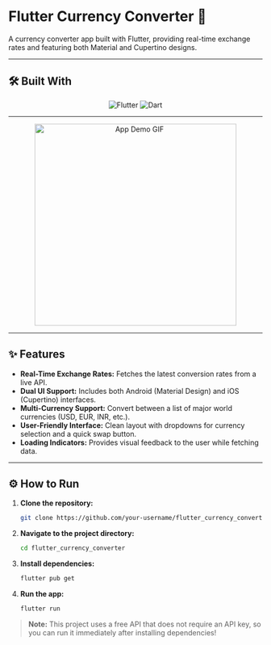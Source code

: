 # Flutter Currency Converter 💸

A currency converter app built with Flutter, providing real-time exchange rates and featuring both Material and Cupertino designs.

---

## 🛠️ Built With

<div align="center">

![Flutter](https://img.shields.io/badge/Flutter-02569B?style=for-the-badge&logo=flutter&logoColor=white)
![Dart](https://img.shields.io/badge/Dart-0175C2?style=for-the-badge&logo=dart&logoColor=white)

</div>

---

<p align="center">
  <img src="demo.gif" width="400" alt="App Demo GIF">
</p>

---

## ✨ Features

- **Real-Time Exchange Rates:** Fetches the latest conversion rates from a live API.
- **Dual UI Support:** Includes both Android (Material Design) and iOS (Cupertino) interfaces.
- **Multi-Currency Support:** Convert between a list of major world currencies (USD, EUR, INR, etc.).
- **User-Friendly Interface:** Clean layout with dropdowns for currency selection and a quick swap button.
- **Loading Indicators:** Provides visual feedback to the user while fetching data.

---

## ⚙️ How to Run

1.  **Clone the repository:**
    ```bash
    git clone https://github.com/your-username/flutter_currency_converter.git
    ```
2.  **Navigate to the project directory:**
    ```bash
    cd flutter_currency_converter
    ```
3.  **Install dependencies:**
    ```bash
    flutter pub get
    ```
4.  **Run the app:**
    ```bash
    flutter run
    ```
> **Note:** This project uses a free API that does not require an API key, so you can run it immediately after installing dependencies!